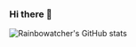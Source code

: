### Hi there 👋

![![Rainbowatcher's GitHub stats](https://github-readme-stats.vercel.app/api?username=rainbowatcher)](https://github.com/rainbowatcher/github-readme-stats)
